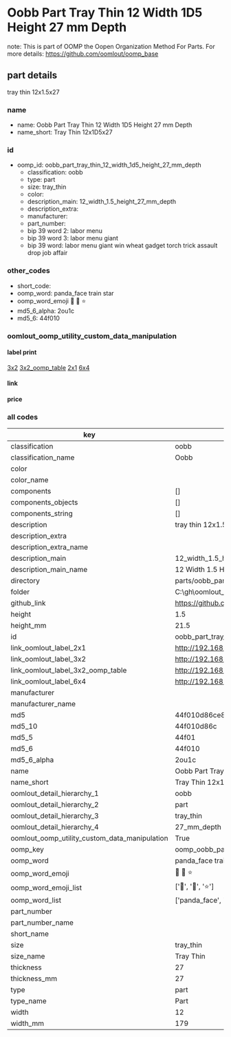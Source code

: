 # Oobb Part Tray Thin 12 Width 1D5 Height 27 mm Depth  

note: This is part of OOMP the Oopen Organization Method For Parts. For more details: https://github.com/oomlout/oomp_base

##  part details
  



tray thin 12x1.5x27



### name
* name: Oobb Part Tray Thin 12 Width 1D5 Height 27 mm Depth
* name_short: Tray Thin 12x1D5x27 
### id
* oomp_id: oobb_part_tray_thin_12_width_1d5_height_27_mm_depth
  * classification: oobb
  * type: part
  * size: tray_thin
  * color: 
  * description_main: 12_width_1.5_height_27_mm_depth
  * description_extra: 
  * manufacturer: 
  * part_number: 
  * bip 39 word 2: labor menu
  * bip 39 word 3: labor menu giant
  * bip 39 word: labor menu giant win wheat gadget torch trick assault drop job affair

### other_codes
* short_code: 
* oomp_word: panda_face train star
* oomp_word_emoji :panda_face: :train: :star:
* md5_6_alpha: 2ou1c
* md5_6: 44f010






### oomlout_oomp_utility_custom_data_manipulation
#### label print
[3x2](http://192.168.1.245:1112/?label=oomp%202ou1c)
[3x2_oomp_table](http://192.168.1.108:1112/?label=oomp%202ou1c)
[2x1](http://192.168.1.242:1112/?label=oomp%202ou1c)
[6x4](http://192.168.1.55:1112/?label=oomp%202ou1c)    

#### link

                              

#### price







### all codes 
| key | value |  
| --- | --- |  
| classification | oobb |  
| classification_name | Oobb |  
| color |  |  
| color_name |  |  
| components | [] |  
| components_objects | [] |  
| components_string | [] |  
| description | tray thin 12x1.5x27 |  
| description_extra |  |  
| description_extra_name |  |  
| description_main | 12_width_1.5_height_27_mm_depth |  
| description_main_name | 12 Width 1.5 Height 27 mm Depth |  
| directory | parts/oobb_part_tray_thin_12_width_1d5_height_27_mm_depth |  
| folder | C:\gh\oomlout_oobb_version_4_generated_parts\parts\oobb_part_tray_thin_12_width_1d5_height_27_mm_depth |  
| github_link | https://github.com/oomlout/oomlout_oomp_part_src/tree/main/parts/oobb_part_tray_thin_12_width_1d5_height_27_mm_depth |  
| height | 1.5 |  
| height_mm | 21.5 |  
| id | oobb_part_tray_thin_12_width_1d5_height_27_mm_depth |  
| link_oomlout_label_2x1 | http://192.168.1.242:1112/?label=oomp%202ou1c |  
| link_oomlout_label_3x2 | http://192.168.1.245:1112/?label=oomp%202ou1c |  
| link_oomlout_label_3x2_oomp_table | http://192.168.1.108:1112/?label=oomp%202ou1c |  
| link_oomlout_label_6x4 | http://192.168.1.55:1112/?label=oomp%202ou1c |  
| manufacturer |  |  
| manufacturer_name |  |  
| md5 | 44f010d86ce87ca97afcffb4c362cbe2 |  
| md5_10 | 44f010d86c |  
| md5_5 | 44f01 |  
| md5_6 | 44f010 |  
| md5_6_alpha | 2ou1c |  
| name | Oobb Part Tray Thin 12 Width 1D5 Height 27 mm Depth |  
| name_short | Tray Thin 12x1D5x27  |  
| oomlout_detail_hierarchy_1 | oobb |  
| oomlout_detail_hierarchy_2 | part |  
| oomlout_detail_hierarchy_3 | tray_thin |  
| oomlout_detail_hierarchy_4 | 27_mm_depth |  
| oomlout_oomp_utility_custom_data_manipulation | True |  
| oomp_key | oomp_oobb_part_tray_thin_12_width_1d5_height_27_mm_depth |  
| oomp_word | panda_face train star |  
| oomp_word_emoji | :panda_face: :train: :star: |  
| oomp_word_emoji_list | [':panda_face:', ':train:', ':star:'] |  
| oomp_word_list | ['panda_face', 'train', 'star'] |  
| part_number |  |  
| part_number_name |  |  
| short_name |  |  
| size | tray_thin |  
| size_name | Tray Thin |  
| thickness | 27 |  
| thickness_mm | 27 |  
| type | part |  
| type_name | Part |  
| width | 12 |  
| width_mm | 179 |  
